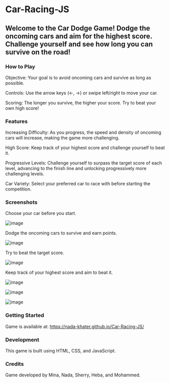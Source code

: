 # Car-Racing-JS
## Welcome to the Car Dodge Game! Dodge the oncoming cars and aim for the highest score. Challenge yourself and see how long you can survive on the road!

### How to Play

Objective: Your goal is to avoid oncoming cars and survive as long as possible.

Controls: Use the arrow keys (←, →) or swipe left/right to move your car.

Scoring: The longer you survive, the higher your score. Try to beat your own high score!

### Features

Increasing Difficulty: As you progress, the speed and density of oncoming cars will increase, making the game more challenging.

High Score: Keep track of your highest score and challenge yourself to beat it.

Progressive Levels: Challenge yourself to surpass the target score of each level, advancing to the finish line and unlocking progressively more challenging levels.

Car Variety: Select your preferred car to race with before starting the competition.

### Screenshots

Choose your car before you start.

![image](https://github.com/Nada-Khater/Car-Racing-JS/assets/85364511/4ccd104e-286c-4171-99b8-52f0dc82f06a)

Dodge the oncoming cars to survive and earn points.
    
![image](https://github.com/Nada-Khater/Car-Racing-JS/assets/85364511/b7efbc6c-9d43-462a-b7a1-3289cab351fb)


Try to beat the target score.

![image](https://github.com/Nada-Khater/Car-Racing-JS/assets/85364511/68353f6d-396c-41a8-a44e-ae6ed4bea19f)

      
Keep track of your highest score and aim to beat it.

![image](https://github.com/Nada-Khater/Car-Racing-JS/assets/85364511/cb0bfe87-9f1d-4225-982d-398ef31a14ac)

![image](https://github.com/Nada-Khater/Car-Racing-JS/assets/85364511/eff56dd7-2ad1-474b-a6a2-632252e31928)

![image](https://github.com/Nada-Khater/Car-Racing-JS/assets/85364511/7d1cdd73-a180-415d-99e9-5fc285a1bea9)

 



### Getting Started

Game is available at:
    https://nada-khater.github.io/Car-Racing-JS/
    
### Development

This game is built using HTML, CSS, and JavaScript.

### Credits

Game developed by Mina, Nada, Sherry, Heba, and Mohammed.
    
